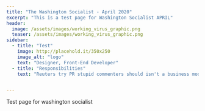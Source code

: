```yaml
---
title: "The Washington Socialist - April 2020"
excerpt: "This is a test page for Washington Socialist APRIL"
header:
  image: /assets/images/working_virus_graphic.png
  teaser: /assets/images/working_virus_graphic.png
sidebar:
  - title: "Test"
    image: http://placehold.it/350x250
    image_alt: "logo"
    text: "Designer, Front-End Developer"
  - title: "Responsibilities"
    text: "Reuters try PR stupid commenters should isn't a business model"


---
```


Test page for washington socialist
